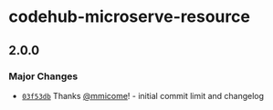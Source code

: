 # codehub-microserve-resource

## 2.0.0

### Major Changes

- [`03f53db`](https://github.com/mmicome/codehub-microserve/commit/03f53db299e5f3b0d42895fd9857b59991772c2e) Thanks [@mmicome](https://github.com/mmicome)! - initial commit limit and changelog

